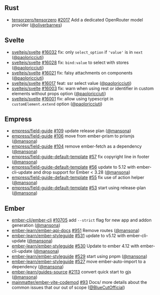 ## Rust

- [tensorzero/tensorzero] [#2017](https://github.com/tensorzero/tensorzero/pull/2017) Add a dedicated OpenRouter model provider ([@oliverbarnes])

## Svelte

- [sveltejs/svelte] [#16032](https://github.com/sveltejs/svelte/pull/16032) fix: only `select_option` if `'value'` is in `next` ([@paoloricciuti])
- [sveltejs/svelte] [#16028](https://github.com/sveltejs/svelte/pull/16028) fix: `bind:value` to select with stores ([@paoloricciuti])
- [sveltejs/svelte] [#16021](https://github.com/sveltejs/svelte/pull/16021) fix: falsy attachments on components ([@paoloricciuti])
- [sveltejs/svelte] [#16017](https://github.com/sveltejs/svelte/pull/16017) feat: ssr select value ([@paoloricciuti])
- [sveltejs/svelte] [#16003](https://github.com/sveltejs/svelte/pull/16003) fix: warn when using rest or identifier in custom elements without props option ([@paoloricciuti])
- [sveltejs/svelte] [#16001](https://github.com/sveltejs/svelte/pull/16001) fix: allow using typescript in `customElement.extend` option ([@paoloricciuti])

## Empress

- [empress/field-guide] [#109](https://github.com/empress/field-guide/pull/109) update release plan ([@mansona])
- [empress/field-guide] [#106](https://github.com/empress/field-guide/pull/106) move from ember-prism to prismjs ([@mansona])
- [empress/field-guide] [#104](https://github.com/empress/field-guide/pull/104) remove ember-fetch as a dependency ([@mansona])
- [empress/field-guide-default-template] [#57](https://github.com/empress/field-guide-default-template/pull/57) fix copyright line in footer ([@mansona])
- [empress/field-guide-default-template] [#56](https://github.com/empress/field-guide-default-template/pull/56) update to 5.12 with ember-cli-update and drop support for Ember < 3.28 ([@mansona])
- [empress/field-guide-default-template] [#55](https://github.com/empress/field-guide-default-template/pull/55) fix use of action helper ([@mansona])
- [empress/field-guide-default-template] [#53](https://github.com/empress/field-guide-default-template/pull/53) start using release-plan ([@mansona])

## Ember

- [ember-cli/ember-cli] [#10705](https://github.com/ember-cli/ember-cli/pull/10705) add `--strict` flag for new app and addon generation ([@mansona])
- [ember-learn/ember-api-docs] [#951](https://github.com/ember-learn/ember-api-docs/pull/951) Remove routes ([@mansona])
- [ember-learn/ember-styleguide] [#531](https://github.com/ember-learn/ember-styleguide/pull/531) update to v5.12 with ember-cli-update ([@mansona])
- [ember-learn/ember-styleguide] [#530](https://github.com/ember-learn/ember-styleguide/pull/530) Update to ember 4.12 with ember-cli-update ([@mansona])
- [ember-learn/ember-styleguide] [#529](https://github.com/ember-learn/ember-styleguide/pull/529) start using pnpm ([@mansona])
- [ember-learn/ember-styleguide] [#527](https://github.com/ember-learn/ember-styleguide/pull/527) move ember-auto-import to a dependency ([@mansona])
- [ember-learn/guides-source] [#2113](https://github.com/ember-learn/guides-source/pull/2113) convert quick start to gjs ([@mansona])
- [mainmatter/ember-vite-codemod] [#93](https://github.com/mainmatter/ember-vite-codemod/pull/93) Docs/ more details about the common issues that our out of scope ([@BlueCutOfficial])

[@BlueCutOfficial]: https://github.com/BlueCutOfficial
[@mansona]: https://github.com/mansona
[@oliverbarnes]: https://github.com/oliverbarnes
[@paoloricciuti]: https://github.com/paoloricciuti
[ember-cli/ember-cli]: https://github.com/ember-cli/ember-cli
[ember-learn/ember-api-docs]: https://github.com/ember-learn/ember-api-docs
[ember-learn/ember-styleguide]: https://github.com/ember-learn/ember-styleguide
[ember-learn/guides-source]: https://github.com/ember-learn/guides-source
[empress/field-guide-default-template]: https://github.com/empress/field-guide-default-template
[empress/field-guide]: https://github.com/empress/field-guide
[mainmatter/ember-vite-codemod]: https://github.com/mainmatter/ember-vite-codemod
[sveltejs/svelte]: https://github.com/sveltejs/svelte
[tensorzero/tensorzero]: https://github.com/tensorzero/tensorzero
